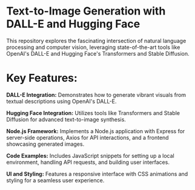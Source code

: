# Text-to-Image Generation with DALL-E and Hugging Face

This repository explores the fascinating intersection of natural language processing and computer vision, leveraging state-of-the-art tools like OpenAI's DALL-E and Hugging Face's Transformers and Stable Diffusion. 

# Key Features:

**DALL-E Integration:** Demonstrates how to generate vibrant visuals from textual descriptions using OpenAI's DALL-E.

**Hugging Face Integration:** Utilizes tools like Transformers and Stable Diffusion for advanced text-to-image synthesis.

**Node.js Framework:** Implements a Node.js application with Express for server-side operations, Axios for API interactions, and a frontend showcasing generated images.

**Code Examples:** Includes JavaScript snippets for setting up a local environment, handling API requests, and building user interfaces.

**UI and Styling:** Features a responsive interface with CSS animations and styling for a seamless user experience.
